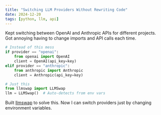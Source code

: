 ```yaml
---
title: "Switching LLM Providers Without Rewriting Code"
date: 2024-12-20
tags: [python, llm, api]
---
```


Kept switching between OpenAI and Anthropic APIs for different projects. Got annoying having to change imports and API calls each time.

```python
# Instead of this mess
if provider == "openai":
    from openai import OpenAI
    client = OpenAI(api_key=key)
elif provider == "anthropic":
    from anthropic import Anthropic
    client = Anthropic(api_key=key)

# Just this
from llmswap import LLMSwap
llm = LLMSwap()  # Auto-detects from env vars
```

Built [llmswap](https://pypi.org/project/llmswap/) to solve this. Now I can switch providers just by changing environment variables.